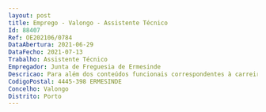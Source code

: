 ```yaml
--- 
layout: post
title: Emprego - Valongo - Assistente Técnico
Id: 88407
Ref: OE202106/0784
DataAbertura: 2021-06-29
DataFecho: 2021-07-13
Trabalho: Assistente Técnico
Empregador: Junta de Freguesia de Ermesinde
Descricao: Para além dos conteúdos funcionais correspondentes à carreira categoria, nos termos estabelecidos no anexo à LTFP  funções de natureza executiva, de aplicação de métodos e processos com base em diretivas bem definidas e instruções gerais, de grau médio de complexidade Tarefas e funções de natureza administrativa, nomeadamente as relacionadas com •	Atendimento ao público prestando as informações solicitadas e encaminhando os utentes para os serviços e entidades competentes, •	Assegurar o processamento dos registos, licenças, autorizações, atestados e outros atos administrativos que lhe sejam solicitados, •	Fornecer fotocópias e certidões, •	Proceder à emissão das guias de recebimento referente aos atos praticados, •	Executar em conjunto com a Tesouraria a arrecadação da receita  •	Efetuar diariamente as transferências do apuro das caixas  •	Elaborar diariamente folhas de caixa  •	Executar as operações postais no âmbito do acordo com os CTT, •	Exercer demais funções que forem cometidas por lei, deliberação ou despacho.
CodigoPostal: 4445-398 ERMESINDE
Concelho: Valongo
Distrito: Porto
--- 
```

